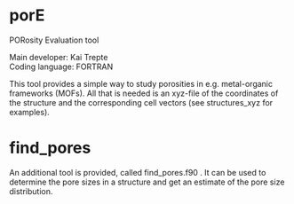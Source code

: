 # porE
PORosity Evaluation tool  

Main developer: Kai Trepte  
Coding language: FORTRAN   


This tool provides a simple way to study porosities in e.g. metal-organic frameworks (MOFs).
All that is needed is an xyz-file of the coordinates of the structure and the corresponding cell vectors (see structures_xyz for examples). 


# find_pores
An additional tool is provided, called find_pores.f90 . 
It can be used to determine the pore sizes in a structure and get an estimate of the pore size distribution.
